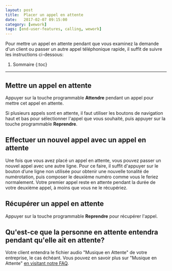 ```yaml
---
layout: post
title:  Placer un appel en attente
date:   2017-02-07 09:15:00
category: [wework]
tags: [end-user-features, calling, wework]
---
```


Pour mettre un appel en attente pendant que vous examinez la demande d'un client ou passer un autre appel téléphonique rapide, il suffit de suivre les instructions ci-dessous:

1. Sommaire
{:toc}
* * *

## Mettre un appel en attente

Appuyer sur la touche programmable **Attendre** pendant un appel pour mettre cet appel en attente.

Si plusieurs appels sont en attente, il faut utiliser les boutons de navigation haut et bas pour sélectionner l'appel que vous souhaité, puis appuyer sur la touche programmable **Reprendre**.

## Effectuer un nouvel appel avec un appel en attente

Une fois que vous avez placé un appel en attente, vous pouvez passer un nouvel appel avec une autre ligne. Pour ce faire, il suffit d'appuyer sur le bouton d’une ligne non utilisée pour obtenir une nouvelle tonalité de numérotation, puis composer le deuxième numéro comme vous le feriez normalement. Votre premier appel reste en attente pendant la durée de votre deuxième appel, à moins que vous ne le récupériez.

## Récupérer un appel en attente

Appuyer sur la touche programmable **Reprendre** pour récupérer l'appel.

## Qu'est-ce que la personne en attente entendra pendant qu'elle ait en attente?

Votre client entendra le fichier audio "Musique en Attente" de votre entreprise, le cas échéant. Vous pouvez en savoir plus sur "Musique en Attente" [en visitant notre FAQ](/fr/fr/music-on-hold).